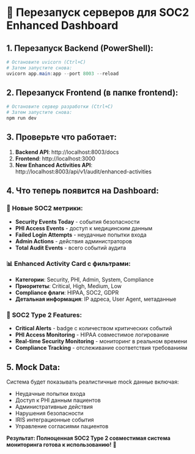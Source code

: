 # 🚀 Перезапуск серверов для SOC2 Enhanced Dashboard

## 1. Перезапуск Backend (PowerShell):

```powershell
# Остановите uvicorn (Ctrl+C)
# Затем запустите снова:
uvicorn app.main:app --port 8003 --reload
```

## 2. Перезапуск Frontend (в папке frontend):

```bash
# Остановите сервер разработки (Ctrl+C)
# Затем запустите снова:
npm run dev
```

## 3. Проверьте что работает:

1. **Backend API**: http://localhost:8003/docs
2. **Frontend**: http://localhost:3000
3. **New Enhanced Activities API**: http://localhost:8003/api/v1/audit/enhanced-activities

## 4. Что теперь появится на Dashboard:

### 🔐 **Новые SOC2 метрики:**
- **Security Events Today** - события безопасности
- **PHI Access Events** - доступ к медицинским данным  
- **Failed Login Attempts** - неудачные попытки входа
- **Admin Actions** - действия администраторов
- **Total Audit Events** - всего событий аудита

### 📊 **Enhanced Activity Card** с фильтрами:
- **Категории**: Security, PHI, Admin, System, Compliance
- **Приоритеты**: Critical, High, Medium, Low
- **Compliance флаги**: HIPAA, SOC2, GDPR
- **Детальная информация**: IP адреса, User Agent, метаданные

### 🎯 **SOC2 Type 2 Features:**
- **Critical Alerts** - badge с количеством критических событий
- **PHI Access Monitoring** - HIPAA совместимое логирование
- **Real-time Security Monitoring** - мониторинг в реальном времени
- **Compliance Tracking** - отслеживание соответствия требованиям

## 5. Mock Data:

Система будет показывать реалистичные mock данные включая:
- Неудачные попытки входа
- Доступ к PHI данным пациентов
- Административные действия
- Нарушения безопасности
- IRIS интеграционные события
- Управление согласиями пациентов

**Результат: Полноценная SOC2 Type 2 совместимая система мониторинга готова к использованию!** 🎉